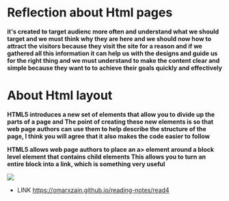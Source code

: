 # Reflection about Html pages
**it's created to target audienc more often and understand what we should target and we must think why they are here and we should now how to attract the visitors because they visit the site for a reason and if we gathered all this information it can help us with the designs and guide us for the right thing
and we must understand to make the content clear and simple because they want to to achieve their goals quickly and effectively**

# About Html layout
 __HTML5 introduces a new set of elements that allow you to divide up the parts of a page and The point of creating these new elements is so that web page authors can use them to help describe the structure of the page, I think you will agree that it also makes the code easier to follow__
 
 __HTML5 allows web page authors to place an a> element around a block level element that contains child elements This allows you to turn an entire block into a link, which is something very useful__


![](https://www.devsaran.com/sites/default/files/styles/large/public/blogimages/html5.jpg?itok=5dTd8gY7)

- LINK
https://omarxzain.github.io/reading-notes/read4
